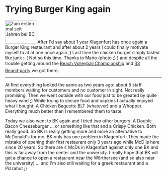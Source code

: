 # Trying Burger King again

<a class="left" href="http://www.flickr.com/photos/zerok/31423096/" title="Photo Sharing"><img src="http://photos23.flickr.com/31423096_e729fbe89c_t.jpg" width="100" height="75" alt="Zum ersten mal seit Jahren bei BC" /></a> After I'd say about 1 year Klagenfurt has once again a Burger King restaurant and after about 2 years I could finally motivate myself to at at one once again ;) Last time the chicken burger simply tasted like junk :-( Not so this time. Thanks to Mario (photo ;) ) and despite all the trouble getting around the <a href="http://www.beachvolleyball.at/">Beach Volleyball Championship</a> and <a href="http://oe3.orf.at/oe3.orf?read=detail&channel=4&id=242834">ß3 Bearchparty</a> we got there. 

-------------------------------



At first everything looked the same as two years ago: about 5 staff members waiting for customers and no customer in sight. Not really promising. Then we went outside with our food just to be greated by quite heavy wind ;) While trying to secure food and napkins I actually enjoyed what I bought: A Chicken Baguette BLT (whatever) and a Whopper. Everything much better than I remembered them to taste.



Today we also went to BK again and I tried two other burgers: A Double Bacon Cheeseburger ... or something like that and a Crispy Chicken. Both really good. So BK is really getting more and more an alternative to McDonald's for me. BK only has one problem in Klagenfurt: They made the mistake of opening their first restaurant only 3 years ago while McD is here since 20 years. So there are 4 McDs in Klagenfurt against only one BK and this is far away from the center and the university. I really hope that BK will get a chance to open a restaurant near the Wörthersee (and so also near the university) ... and I'm also still waiting for a greek restaurant and a Pizzahut ;)